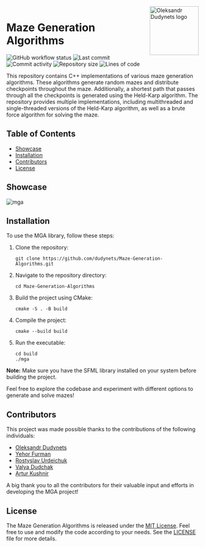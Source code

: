 <a href="https://github.com/dudynets/Maze-Generation-Algorithms">
  <img align="right" src="https://user-images.githubusercontent.com/39008921/191470114-c074b17f-1c88-4af3-b089-1b14418cabf5.png" alt="Oleksandr Dudynets logo" width="128"/>
</a>

# Maze Generation Algorithms

<p>
<img src="https://img.shields.io/github/actions/workflow/status/dudynets/Maze-Generation-Algorithms/.github/workflows/codeql.yml?style=flat-square" alt="GitHub workflow status">
<img src="https://img.shields.io/github/last-commit/dudynets/Maze-Generation-Algorithms?style=flat-square" alt="Last commit">
<img src="https://img.shields.io/github/commit-activity/m/dudynets/Maze-Generation-Algorithms?style=flat-square" alt="Commit activity">
<img src="https://img.shields.io/github/repo-size/dudynets/Maze-Generation-Algorithms?style=flat-square" alt="Repository size">
<img src="https://img.shields.io/tokei/lines/github/dudynets/Maze-Generation-Algorithms?style=flat-square" alt="Lines of code">
</p>

This repository contains C++ implementations of various maze generation algorithms. These algorithms generate random mazes and distribute checkpoints throughout the maze. Additionally, a shortest path that passes through all the checkpoints is generated using the Held-Karp algorithm. The repository provides multiple implementations, including multithreaded and single-threaded versions of the Held-Karp algorithm, as well as a brute force algorithm for solving the maze.

## Table of Contents

- [Showcase](#showcase)
- [Installation](#installation)
- [Contributors](#contributors)
- [License](#license)

## Showcase

![mga](https://github.com/dudynets/Maze-Generation-Algorithms/assets/39008921/eee7c5d2-f0de-4e2f-8cc9-dbb3dbe46b07)

## Installation

To use the MGA library, follow these steps:

1. Clone the repository:

   ```
   git clone https://github.com/dudynets/Maze-Generation-Algorithms.git
   ```

2. Navigate to the repository directory:

   ```
   cd Maze-Generation-Algorithms
   ```

3. Build the project using CMake:

   ```
   cmake -S . -B build
   ```

4. Compile the project:

   ```
   cmake --build build
   ```

5. Run the executable:

   ```
   cd build
   ./mga
   ```

**Note:** Make sure you have the SFML library installed on your system before building the project.

Feel free to explore the codebase and experiment with different options to generate and solve mazes!

## Contributors

This project was made possible thanks to the contributions of the following individuals:

- [Oleksandr Dudynets](https://github.com/dudynets)
- [Yehor Furman](https://github.com/YehorFur)
- [Rostyslav Urdeichuk](https://github.com/Rostyslavkoo)
- [Valya Dudchak](https://github.com/ValyaDudchak)
- [Artur Kushnir](https://github.com/ArturKushnir)

A big thank you to all the contributors for their valuable input and efforts in developing the MGA project!

## License

The Maze Generation Algorithms is released under the [MIT License](https://opensource.org/licenses/MIT). Feel free to use and modify the code according to your needs. See the [LICENSE](LICENSE) file for more details.
